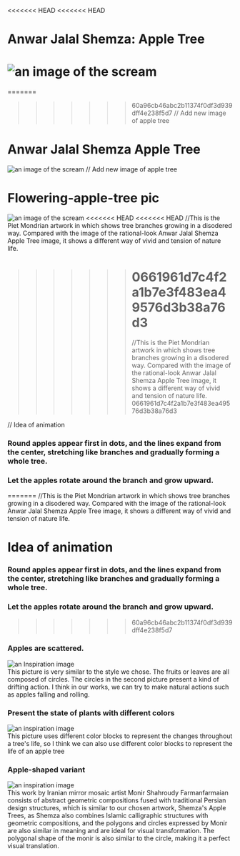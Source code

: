 <<<<<<< HEAD
<<<<<<< HEAD

# Anwar Jalal Shemza: Apple Tree

# ![an image of the scream](readmeImages/Anwar%20Jalal%20Shemza%20Apple%20Tree.jpeg)

=======

> > > > > > > 60a96cb46abc2b11374f0df3d939dff4e238f5d7
> > > > > > > // Add new image of apple tree

# Anwar Jalal Shemza Apple Tree

![an image of the scream](readmeImages/Anwar%20Jalal%20Shemza%20Apple%20Tree.jpeg)
// Add new image of apple tree

# Flowering-apple-tree pic

![an image of the scream](readmeImages/flowering-apple-tree.jpg)
<<<<<<< HEAD
<<<<<<< HEAD
//This is the Piet Mondrian artwork in which shows tree branches growing in a disodered way. Compared with the image of the rational-look Anwar Jalal Shemza Apple Tree image, it shows a different way of vivid and tension of nature life.

> > > > > > > # 0661961d7c4f2a1b7e3f483ea49576d3b38a76d3
> > > > > > >
> > > > > > > //This is the Piet Mondrian artwork in which shows tree branches growing in a disodered way. Compared with the image of the rational-look Anwar Jalal Shemza Apple Tree image, it shows a different way of vivid and tension of nature life.
> > > > > > > 0661961d7c4f2a1b7e3f483ea49576d3b38a76d3

// Idea of animation

### Round apples appear first in dots, and the lines expand from the center, stretching like branches and gradually forming a whole tree.

### Let the apples rotate around the branch and grow upward.

=======
//This is the Piet Mondrian artwork in which shows tree branches growing in a disodered way. Compared with the image of the rational-look Anwar Jalal Shemza Apple Tree image, it shows a different way of vivid and tension of nature life.

# Idea of animation

### Round apples appear first in dots, and the lines expand from the center, stretching like branches and gradually forming a whole tree.

### Let the apples rotate around the branch and grow upward.

> > > > > > > 60a96cb46abc2b11374f0df3d939dff4e238f5d7

### Apples are scattered.

![an Inspiration image](readmeImages/IMAGE02.jpg)<br />
This picture is very similar to the style we chose. The fruits or leaves are all composed of circles. The circles in the second picture present a kind of drifting action. I think in our works, we can try to make natural actions such as apples falling and rolling.

### Present the state of plants with different colors

![an inspiration image](readmeImages/TreeOfLife.jpg)<br />
This picture uses different color blocks to represent the changes throughout a tree's life, so I think we can also use different color blocks to represent the life of an apple tree
### Apple-shaped variant
![an inspiration image](tcAAlZc9q3qYQslGsrDGt9TQcsOk52WHDEucbn61.jpg)<br />
This work by Iranian mirror mosaic artist Monir Shahroudy Farmanfarmaian consists of abstract geometric compositions fused with traditional Persian design structures, which is similar to our chosen artwork, Shemza's Apple Trees, as Shemza also combines Islamic calligraphic structures with geometric compositions, and the polygons and circles expressed by Monir are also similar in meaning and are ideal for visual transformation. The polygonal shape of the monir is also similar to the circle, making it a perfect visual translation.